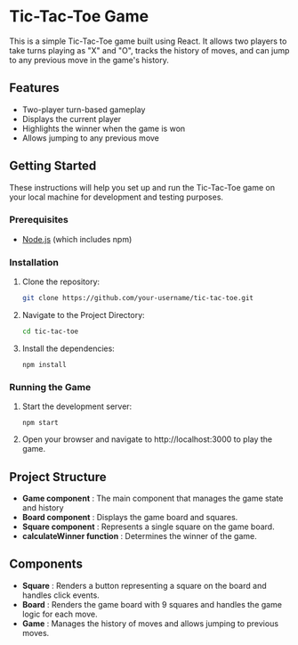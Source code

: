 # Tic-Tac-Toe Game

This is a simple Tic-Tac-Toe game built using React. It allows two players to take turns playing as "X" and "O", tracks the history of moves, and can jump to any previous move in the game's history.

## Features

- Two-player turn-based gameplay
- Displays the current player
- Highlights the winner when the game is won
- Allows jumping to any previous move

## Getting Started

These instructions will help you set up and run the Tic-Tac-Toe game on your local machine for development and testing purposes.

### Prerequisites

- [Node.js](https://nodejs.org/en/download/) (which includes npm)

### Installation

1. Clone the repository:

   ```sh
   git clone https://github.com/your-username/tic-tac-toe.git

2. Navigate to the Project Directory:

    ```sh
   cd tic-tac-toe

3. Install the dependencies:
    ```
   npm install

### Running the Game

1.  Start the development server:

    ```
    npm start

2. Open your browser and navigate to http://localhost:3000 to play the game.


## Project Structure

- **Game component** : The main component that manages the game state and history
- **Board component** : Displays the game board and squares.
- **Square component** : Represents a single square on the game board.
- **calculateWinner function** : Determines the winner of the game.

## Components

- **Square** : Renders a button representing a square on the board and handles click events.
- **Board** : Renders the game board with 9 squares and handles the game logic for each move.
- **Game** : Manages the history of moves and allows jumping to previous moves.
